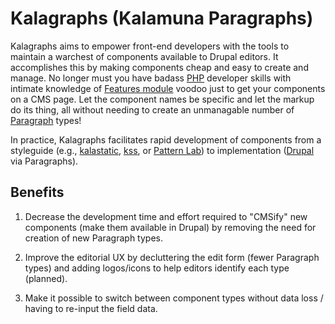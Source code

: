 # Kalagraphs (Kalamuna Paragraphs)

Kalagraphs aims to empower front-end developers with the tools to maintain a warchest of components available to Drupal editors. It accomplishes this by making components cheap and easy to create and manage. No longer must you have badass [PHP](http://php.net/) developer skills with intimate knowledge of [Features module](https://www.drupal.org/project/features) voodoo just to get your components on a CMS page. Let the component names be specific and let the markup do its thing, all without needing to create an unmanagable number of [Paragraph](https://www.drupal.org/project/paragraphs) types!

In practice, Kalagraphs facilitates rapid development of components from a styleguide (e.g., [kalastatic](https://github.com/kalamuna/kalastatic), [kss](http://warpspire.com/kss/), or [Pattern Lab](http://patternlab.io/)) to implementation ([Drupal](https://www.drupal.org/) via Paragraphs).

## Benefits

1.  Decrease the development time and effort required to "CMSify" new components (make them available in Drupal) by removing the need for creation of new Paragraph types.

1.  Improve the editorial UX by decluttering the edit form (fewer Paragraph types) and adding logos/icons to help editors identify each type (planned).

1.  Make it possible to switch between component types without data loss / having to re-input the field data.
